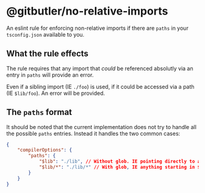 # @gitbutler/no-relative-imports

An eslint rule for enforcing non-relative imports if there are `paths` in your `tsconfig.json` available to you.

## What the rule effects

The rule requires that any import that _could_ be referenced absolutly via an entry in `paths` will provide an error.

Even if a sibling import (IE `./foo`) is used, if it could be accessed via a path (IE `$lib/foo`). An error will be provided.

## The `paths` format

It should be noted that the current implementation does not try to handle all the possible `paths` entries. Instead it handles the two common cases:

```json
{
	"compilerOptions": {
		"paths": {
			"$lib": "./lib", // Without glob. IE pointing directly to a file
			"$lib/*": "./lib/*" // With glob, IE anything starting in $lib/
		}
	}
}
```
